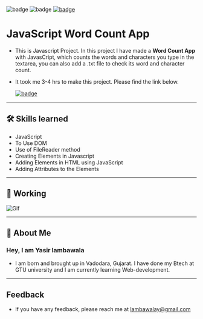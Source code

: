 ![badge](https://img.shields.io/badge/MADE%20WITH-HTML,%20CSS%20&%20JS-blue)
![badge](https://img.shields.io/badge/TIME%20TAKEN-3%20to%204%20hrs-red)
[![badge](https://img.shields.io/badge/SEE%20DEMO%20-VISIT-green)](https://javascript-wordcount-project3.netlify.app/)

# JavaScript Word Count App

- This is Javascript Project. In this project I have made a **Word Count App** with JavasCript, which counts the words and characters you type in the textarea, you can also add a .txt file to check its word and character count.

- It took me 3-4 hrs to make this project. Please find the link below.

  [![badge](https://img.shields.io/badge/LINK%20OF-PROJECT-white)](https://javascript-wordcount-project3.netlify.app/)

---

## 🛠 Skills learned

- JavaScript
- To Use DOM
- Use of FileReader method
- Creating Elements in Javascript
- Adding Elements in HTML using JavaScript
- Adding Attributes to the Elements

---

## 🎥 Working

![Gif]()

---

## 🚀 About Me

### Hey, I am Yasir lambawala

- I am born and brought up in Vadodara, Gujarat. I have done my Btech at GTU university and I am currently learning Web-development.

---

## Feedback

- If you have any feedback, please reach me at lambawalay@gmail.com
